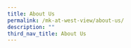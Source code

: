 ```yaml
---
title: About Us
permalink: /mk-at-west-view/about-us/
description: ""
third_nav_title: About Us
---
```

